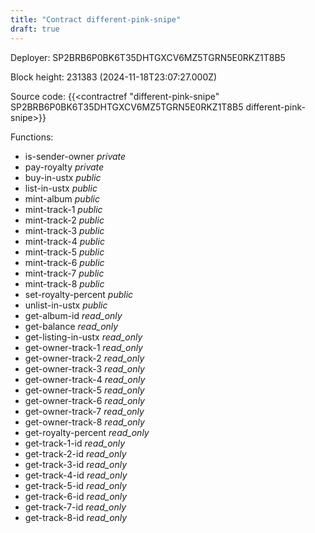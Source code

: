 ```yaml
---
title: "Contract different-pink-snipe"
draft: true
---
```

Deployer: SP2BRB6P0BK6T35DHTGXCV6MZ5TGRN5E0RKZ1T8B5


 



Block height: 231383 (2024-11-18T23:07:27.000Z)

Source code: {{<contractref "different-pink-snipe" SP2BRB6P0BK6T35DHTGXCV6MZ5TGRN5E0RKZ1T8B5 different-pink-snipe>}}

Functions:

* is-sender-owner _private_
* pay-royalty _private_
* buy-in-ustx _public_
* list-in-ustx _public_
* mint-album _public_
* mint-track-1 _public_
* mint-track-2 _public_
* mint-track-3 _public_
* mint-track-4 _public_
* mint-track-5 _public_
* mint-track-6 _public_
* mint-track-7 _public_
* mint-track-8 _public_
* set-royalty-percent _public_
* unlist-in-ustx _public_
* get-album-id _read_only_
* get-balance _read_only_
* get-listing-in-ustx _read_only_
* get-owner-track-1 _read_only_
* get-owner-track-2 _read_only_
* get-owner-track-3 _read_only_
* get-owner-track-4 _read_only_
* get-owner-track-5 _read_only_
* get-owner-track-6 _read_only_
* get-owner-track-7 _read_only_
* get-owner-track-8 _read_only_
* get-royalty-percent _read_only_
* get-track-1-id _read_only_
* get-track-2-id _read_only_
* get-track-3-id _read_only_
* get-track-4-id _read_only_
* get-track-5-id _read_only_
* get-track-6-id _read_only_
* get-track-7-id _read_only_
* get-track-8-id _read_only_
